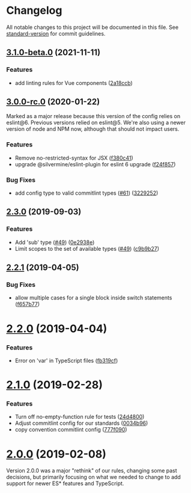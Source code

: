 # Changelog

All notable changes to this project will be documented in this file. See [standard-version](https://github.com/conventional-changelog/standard-version) for commit guidelines.

## [3.1.0-beta.0](https://github.com/silvermine/eslint-config-silvermine/compare/v3.0.1...v3.1.0-beta.0) (2021-11-11)


### Features

* add linting rules for Vue components ([2a18ccb](https://github.com/silvermine/eslint-config-silvermine/commit/2a18ccb210febd29fa0675c888f360e839f7dd9f))

## [3.0.0-rc.0](https://github.com/silvermine/eslint-config-silvermine/compare/v2.3.0...v3.0.0-rc.0) (2020-01-22)

Marked as a major release because this version of the config relies on eslint@6. Previous
versions relied on eslint@5. We're also using a newer version of node and NPM now,
although that should not impact users.

### Features

* Remove no-restricted-syntax for JSX ([f380c41](https://github.com/silvermine/eslint-config-silvermine/commit/f380c41220d7fc7222499c6c9b09fa33f16b0462))
* upgrade @silvermine/eslint-plugin for eslint 6 upgrade ([f24f857](https://github.com/silvermine/eslint-config-silvermine/commit/f24f8573490878b72bec47fae9240e82732973a4))


### Bug Fixes

* add config type to valid commitlint types ([#61](https://github.com/silvermine/eslint-config-silvermine/issues/61)) ([3229252](https://github.com/silvermine/eslint-config-silvermine/commit/322925295abe4c29e7cecdaf1b39cb91c43e9d9c))


## [2.3.0](https://github.com/silvermine/eslint-config-silvermine/compare/v2.2.1...v2.3.0) (2019-09-03)


### Features

* Add 'sub' type ([#49](https://github.com/silvermine/eslint-config-silvermine/issues/49)) ([0e2938e](https://github.com/silvermine/eslint-config-silvermine/commit/0e2938e))
* Limit scopes to the set of available types ([#49](https://github.com/silvermine/eslint-config-silvermine/issues/49)) ([c9b9b27](https://github.com/silvermine/eslint-config-silvermine/commit/c9b9b27))

<a name="2.2.1"></a>
## [2.2.1](https://github.com/silvermine/eslint-config-silvermine/compare/v2.2.0...v2.2.1) (2019-04-05)


### Bug Fixes

* allow multiple cases for a single block inside switch statements ([f657b77](https://github.com/silvermine/eslint-config-silvermine/commit/f657b77))



<a name="2.2.0"></a>
# [2.2.0](https://github.com/silvermine/eslint-config-silvermine/compare/v2.1.0...v2.2.0) (2019-04-04)


### Features

* Error on 'var' in TypeScript files ([fb319cf](https://github.com/silvermine/eslint-config-silvermine/commit/fb319cf))



<a name="2.1.0"></a>
# [2.1.0](https://github.com/silvermine/eslint-config-silvermine/compare/v2.0.0...v2.1.0) (2019-02-28)


### Features

* Turn off no-empty-function rule for tests ([24d4800](https://github.com/silvermine/eslint-config-silvermine/commit/24d4800))
* Adjust commitlint config for our standards ([0034b96](https://github.com/silvermine/eslint-config-silvermine/commit/0034b96))
* copy convention commitlint config ([777f090](https://github.com/silvermine/eslint-config-silvermine/commit/777f090))


<a name="2.0.0"></a>
# [2.0.0](https://github.com/silvermine/eslint-config-silvermine/compare/v1.5.0...v2.0.0) (2019-02-08)

Version 2.0.0 was a major "rethink" of our rules, changing some past decisions, but
primarily focusing on what we needed to change to add support for newer ES* features and
TypeScript.
